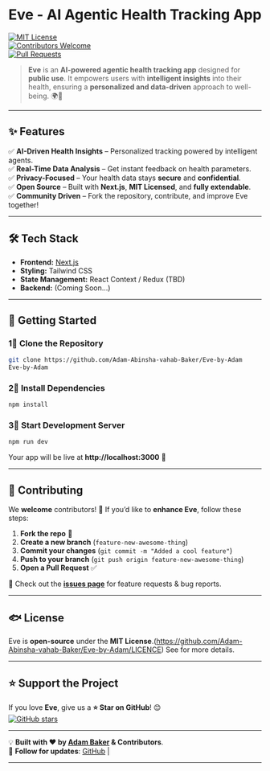 # Eve - AI Agentic Health Tracking App
[![MIT License](https://img.shields.io/badge/license-MIT-green)](LICENSE)  
[![Contributors Welcome](https://img.shields.io/badge/contributors-welcome-brightgreen.svg)](https://github.com/adam-baker/eve/issues)  
[![Pull Requests](https://img.shields.io/badge/pull%20requests-welcome-blue.svg)](https://github.com/adam-baker/eve/pulls)  

> **Eve** is an **AI-powered agentic health tracking app** designed for **public use**. It empowers users with **intelligent insights** into their health, ensuring a **personalized and data-driven** approach to well-being. 🌍💙  

---

## ✨ **Features**
✅ **AI-Driven Health Insights** – Personalized tracking powered by intelligent agents.  
✅ **Real-Time Data Analysis** – Get instant feedback on health parameters.  
✅ **Privacy-Focused** – Your health data stays **secure** and **confidential**.  
✅ **Open Source** – Built with **Next.js**, **MIT Licensed**, and **fully extendable**.  
✅ **Community Driven** – Fork the repository, contribute, and improve Eve together!  

---

## 🛠 **Tech Stack**
- **Frontend:** [Next.js](https://nextjs.org/)  
- **Styling:** Tailwind CSS  
- **State Management:** React Context / Redux (TBD)  
- **Backend:** (Coming Soon...)  

---

## 🚀 **Getting Started**

### **1⃣ Clone the Repository**
```sh
git clone https://github.com/Adam-Abinsha-vahab-Baker/Eve-by-Adam
Eve-by-Adam
```

### **2⃣ Install Dependencies**
```sh
npm install
```

### **3⃣ Start Development Server**
```sh
npm run dev
```
Your app will be live at **http://localhost:3000** 🎉  

---

## 🤝 **Contributing**
We **welcome** contributors! 🎉 If you’d like to **enhance Eve**, follow these steps:  

1. **Fork the repo** 🍴  
2. **Create a new branch** (`feature-new-awesome-thing`)  
3. **Commit your changes** (`git commit -m "Added a cool feature"`)  
4. **Push to your branch** (`git push origin feature-new-awesome-thing`)  
5. **Open a Pull Request** ✅  

🔹 Check out the **[issues page](https://github.com/Adam-Abinsha-vahab-Baker/Eve-by-Adam/issues)** for feature requests & bug reports.  

---

## 🐟 **License**
Eve is **open-source** under the **MIT License**.(https://github.com/Adam-Abinsha-vahab-Baker/Eve-by-Adam/LICENCE) See for more details.  

---

## ⭐ **Support the Project**
If you love **Eve**, give us a **⭐ Star on GitHub**! 😊  
[![GitHub stars](https://img.shields.io/github/stars/Adam-Abinsha-vahab-Baker/Eve-by-Adam.svg?style=social&label=Star)](https://github.com/adam-baker/eve)  

---

💡 **Built with ❤️ by [Adam Baker](https://github.com/Adam-Abinsha-vahab-Baker) & Contributors**.  
🔗 **Follow for updates**: [GitHub](https://github.com/Adam-Abinsha-vahab-Baker) |

---


